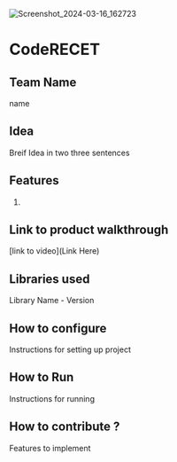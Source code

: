 

![Screenshot_2024-03-16_162723](https://github.com/CODE-reCET/CodeRECET24/assets/154266304/f6e1db4a-4064-4130-8406-9128d096e3d7)

# CodeRECET


## Team Name
name 

## Idea
Breif Idea in two three sentences 

## Features 
1. 

## Link to product walkthrough
[link to video](Link Here)

   
## Libraries used
Library Name - Version


## How to configure
Instructions for setting up project

## How to Run
Instructions for running

## How to contribute ? 
Features to implement 
